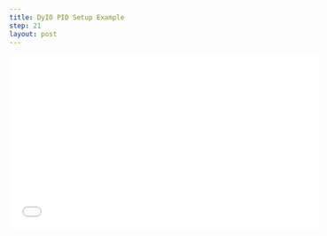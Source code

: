 ```yaml
---
title: DyIO PID Setup Example
step: 21
layout: post
---
```

<iframe width="560" height="315" src="//www.youtube.com/embed/WoTgBgOsGQQ?list=PL7668517BD22B5BA1" frameborder="0" allowfullscreen></iframe>
<script src='https://gist.github.com/madhephaestus/6ead62f84d100381d084.js'></script>
